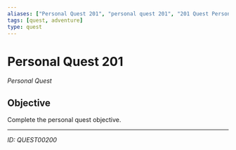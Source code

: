 ```yaml
---
aliases: ["Personal Quest 201", "personal quest 201", "201 Quest Personal"]
tags: [quest, adventure]
type: quest
---
```


# Personal Quest 201

*Personal Quest*

## Objective
Complete the personal quest objective.

---
*ID: QUEST00200*